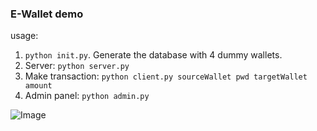 ### E-Wallet demo

usage:
1. `python init.py`. Generate the database with 4 dummy wallets.
2. Server: `python server.py`
3. Make transaction: `python client.py sourceWallet pwd targetWallet amount`
4. Admin panel: `python admin.py`

![Image](wallet.gif)
